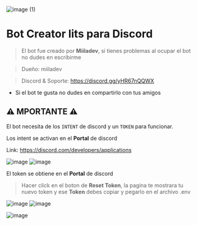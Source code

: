 ![image (1)](https://user-images.githubusercontent.com/116461642/211117446-75e59dc8-bc60-489a-979e-36d0277869d5.png)


#  Bot **Creator lits** para **Discord** 
> El bot fue creado por **Miiladev**, si tienes problemas al ocupar el bot no dudes en escribirme

> Dueño: miiladev

> Discord & Soporte: https://discord.gg/yHR67nQQWX

* Si el bot te gusta no dudes en compartirlo con tus amigos

## ⚠️ MPORTANTE ⚠️
El bot necesita de los `INTENT` de discord y un `TOKEN` para funcionar.

Los intent se activan en el **Portal** de discord

Link: https://discord.com/developers/applications

![image](https://user-images.githubusercontent.com/116461642/211119423-3a53f50e-372e-43a5-a133-e552b69abd2c.png)
![image](https://user-images.githubusercontent.com/116461642/211118041-fa5ec72c-1011-4ce2-b034-22007dd8362e.png)

El token se obtiene en el **Portal** de discord

 > Hacer click en el boton de **Reset Token**, la pagina te mostrara tu nuevo token y ese **Token** debes copiar y pegarlo en el archivo .env
 
 ![image](https://user-images.githubusercontent.com/116461642/211119423-3a53f50e-372e-43a5-a133-e552b69abd2c.png)
 ![image](https://user-images.githubusercontent.com/116461642/211118181-7698e928-f3af-408a-8640-d674b97f8dff.png)

![image](https://github.com/user-attachments/assets/3103f968-9458-40f5-b3a9-3330ab2b71b7)




